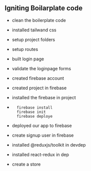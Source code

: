 ## Igniting Boilarplate code

- clean the boilerplate code
- installed tailwand css
- setup project folders
- setup routes
- built login page
- validate the loginpage forms
- created firebase account
- created project in firebase
- installed the firebase in project
- ```
    firebase install
    firebase init
    firebase deploye
  ```

- deployed our app to firebase
- create signup user in firebase

- installed @reduxjs/toolkit in devdep
- installed react-redux in dep
- create a store
